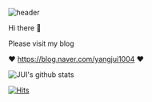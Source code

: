 ![header](https://capsule-render.vercel.app/api?type=waving&color=gradient&customColorList=0,1,1,10&height=300&text=HELLO!&desc=JUI's%20Github%20profile)

Hi there 👋	


Please visit my blog



❤️  https://blog.naver.com/yangjui1004  ❤️


![JUI's github stats](https://github-readme-stats.vercel.app/api?username=yangjui&show_icons=true&ring_color=ffaad6&title_color=fc8fc8&icon_color=ffb1d9)


[![Hits](https://hits.seeyoufarm.com/api/count/incr/badge.svg?url=https%3A%2F%2Fgithub.com%2Fyangjui%2Fhit-counter&count_bg=%23FF9ABF&title_bg=%23818181&icon=&icon_color=%23FFFFFF&title=%F0%9F%92%9Bhits+&edge_flat=false)](https://hits.seeyoufarm.com)
